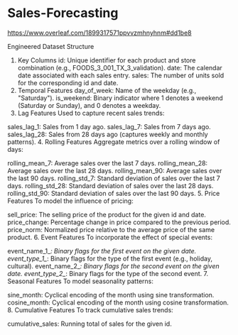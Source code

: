 # Sales-Forecasting


https://www.overleaf.com/1899317571ppvvzmhnyhnm#dd1be8




Engineered Dataset Structure
1. Key Columns
id: Unique identifier for each product and store combination (e.g., FOODS_3_001_TX_3_validation).
date: The calendar date associated with each sales entry.
sales: The number of units sold for the corresponding id and date.
2. Temporal Features
day_of_week: Name of the weekday (e.g., "Saturday").
is_weekend: Binary indicator where 1 denotes a weekend (Saturday or Sunday), and 0 denotes a weekday.
3. Lag Features
Used to capture recent sales trends:

sales_lag_1: Sales from 1 day ago.
sales_lag_7: Sales from 7 days ago.
sales_lag_28: Sales from 28 days ago (captures weekly and monthly patterns).
4. Rolling Features
Aggregate metrics over a rolling window of days:

rolling_mean_7: Average sales over the last 7 days.
rolling_mean_28: Average sales over the last 28 days.
rolling_mean_90: Average sales over the last 90 days.
rolling_std_7: Standard deviation of sales over the last 7 days.
rolling_std_28: Standard deviation of sales over the last 28 days.
rolling_std_90: Standard deviation of sales over the last 90 days.
5. Price Features
To model the influence of pricing:

sell_price: The selling price of the product for the given id and date.
price_change: Percentage change in price compared to the previous period.
price_norm: Normalized price relative to the average price of the same product.
6. Event Features
To incorporate the effect of special events:

event_name_1_*: Binary flags for the first event on the given date.
event_type_1_*: Binary flags for the type of the first event (e.g., holiday, cultural).
event_name_2_*: Binary flags for the second event on the given date.
event_type_2_*: Binary flags for the type of the second event.
7. Seasonal Features
To model seasonality patterns:

sine_month: Cyclical encoding of the month using sine transformation.
cosine_month: Cyclical encoding of the month using cosine transformation.
8. Cumulative Features
To track cumulative sales trends:

cumulative_sales: Running total of sales for the given id.
